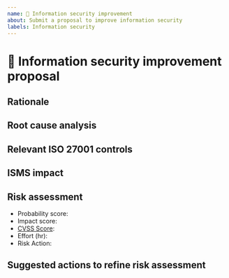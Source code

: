 ```yaml
---
name: 🔐 Information security improvement
about: Submit a proposal to improve information security
labels: Information security
---
```


# 🔐 Information security improvement proposal

<!-- Provide a clear and concise description of the proposed improvement. -->

## Rationale
<!-- Provide the source (eg. risk analysis, KPI's, Audit, Management review) this proposal comes from and _why_ this improvement is needed -->

## Root cause analysis
<!-- If needed: explain what caused the underlying issue (so that we can learn from it) -->

## Relevant ISO 27001 controls
<!-- Provide which ISO 27001 controls are relevant. If you don't know this, tag Rob in this ticket so he can complete this -->

## ISMS impact
<!-- Whether this ticket affects the Information Security Management System -->

## Risk assessment
<!-- To be filled out by Security team -->

* Probability score: 
* Impact score:
* [CVSS Score](https://www.first.org/cvss/calculator/3.1#CVSS:3.1/AV:N/AC:H/PR:H/UI:R/S:C/C:L/I:L/A:N/E:P/RL:O/RC:U):
* Effort (hr):
* Risk Action: <!-- Accept / Mitigate -->

## Suggested actions to refine risk assessment
<!-- To be filled out by Security team -->
